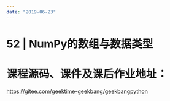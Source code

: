 ```yaml
---
date: "2019-06-23"
---  
```

      
# 52 | NumPy的数组与数据类型
# 课程源码、课件及课后作业地址：

<https://gitee.com/geektime-geekbang/geekbangpython>

<!-- [[[read_end]]] -->